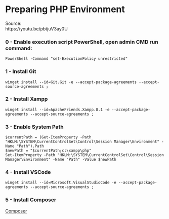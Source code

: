 
<h1>Preparing PHP Environment</h1>
<p>Source: <br> https://youtu.be/pbtjuV3ay0U
  
<h3>0 - Enable execution script PowerShell, open admin CMD run command:</h3>

~~~shell
PowerShell -Command "set-ExecutionPolicy unrestricted"  

~~~

  
<h3>1 - Install Git</h3>

~~~shell
winget install --id=Git.Git -e --accept-package-agreements --accept-source-agreements ;  

~~~

<h3>2 - Install Xampp</h3>

~~~shell
winget install --id=ApacheFriends.Xampp.8.1 -e --accept-package-agreements --accept-source-agreements ;  

~~~

<h3>3 - Enable System Path</h3>

~~~shell
$currentPath = (Get-ItemProperty -Path "HKLM:\SYSTEM\CurrentControlSet\Control\Session Manager\Environment" -Name "Path").Path
$newPath = "$currentPath;c:\xampp\php"
Set-ItemProperty -Path "HKLM:\SYSTEM\CurrentControlSet\Control\Session Manager\Environment" -Name "Path" -Value $newPath  

~~~

<h3>4 - Install VSCode</h3>

~~~shell
winget install --id=Microsoft.VisualStudioCode -e --accept-package-agreements --accept-source-agreements ;  

~~~

<h3>5 - Install Composer</h3>
<a href="https://getcomposer.org/" target="_blank">Composer</a>
